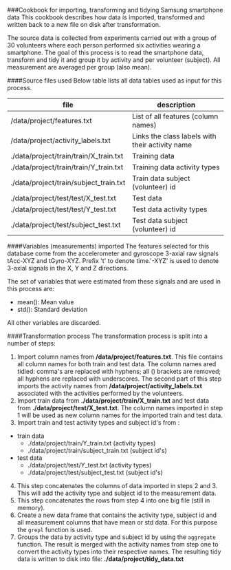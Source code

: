 ###Cookbook for importing, transforming and tidying Samsung smartphone data
This cookbook describes how data is imported, transformed and written back to a new file on disk after transformation.

The source data is collected from experiments carried out with a group of 30 volunteers where each person performed six activities wearing a smartphone. The goal of this process is to read the smartphone data, transform and tidy it and group it by activity and per volunteer (subject). All measurement are averaged per group (also mean). 

####Source files used
Below table lists all data tables used as input for this process.

| file              | description |
|-------------------|-------------|
|/data/project/features.txt | List of all features (column names)|
|/data/project/activity_labels.txt | Links the class labels with their activity name| 
|./data/project/train/train/X_train.txt | Training data|
|./data/project/train/train/Y_train.txt | Training data activity types| 
|./data/project/train/subject_train.txt | Train data subject (volunteer) id|
|./data/project/test/test/X_test.txt | Test data|
|./data/project/test/test/Y_test.txt | Test data activity types|
|./data/project/test/subject_test.txt | Test data subject (volunteer) id|

####Variables (measurements) imported
The features selected for this database come from the accelerometer and gyroscope 3-axial raw signals tAcc-XYZ and tGyro-XYZ. Prefix 't' to denote time.'-XYZ' is used to denote 3-axial signals in the X, Y and Z directions.

The set of variables that were estimated from these signals and are used in this process are: 
- mean(): Mean value
- std(): Standard deviation

All other variables are discarded.

####Transformation process
The transformation process is split into a number of steps:

1. Import column names from **/data/project/features.txt**. This file contains all column names for both train and test data. The column names ared tidied: comma's are replaced with hyphens; all () brackets are removed; all hyphens are replaced with underscores. The second part of this step imports the activity names from **/data/project/activity_labels.txt** associated with the activities performed by the volunteers.
2. Import train data from **./data/project/train/X_train.txt** and test data from **./data/project/test/X_test.txt**. The column names imported in step 1 will be used as new column names for the imported train and test data.
3. Import train and test activity types and subject id's from :
* train data
  - ./data/project/train/Y_train.txt (activity types)
  - ./data/project/train/subject_train.txt (subject id's)
* test data
  - ./data/project/test/Y_test.txt (activity types)
  - ./data/project/test/subject_test.txt (subject id's)
4. This step concatenates the columns of data imported in steps 2 and 3. This will add the activity type and subject id to the measurement data.
5. This step concatenates the rows from step 4 into one big file (still in memory).
6. Create a new data frame that contains the activity type, subject id and all measurement columns that have mean or std data. For this purpose the `grepl` function is used.
7. Groups the data by activity type and subject id by using the `aggregate` function. The result is merged with the activity names from step one to convert the activity types into their respective names. The resulting tidy data is written to disk into file: **./data/project/tidy_data.txt**





